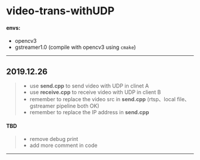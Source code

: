 # video-trans-withUDP

#### envs:
* opencv3
* gstreamer1.0 (compile with opencv3 using `cmake`)
----
## 2019.12.26
> * use **send.cpp** to send video with UDP  in clinet A  
> * use **receive.cpp** to receive video with UDP in client B  
> * remember to replace the video src in **send.cpp** (rtsp、local file、gstreamer pipeline both OK)  
> * remember to replace the IP address in **send.cpp**  
#### TBD
> * remove debug print
> * add more comment in code  
  
----
